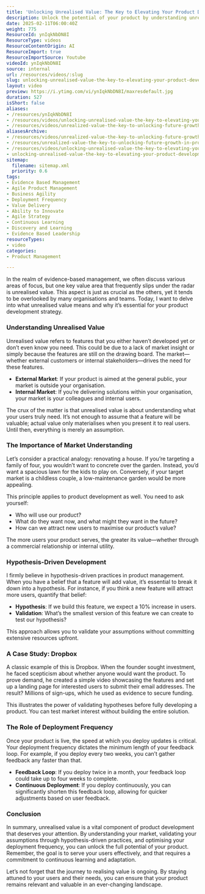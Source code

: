 ```yaml
---
title: 'Unlocking Unrealised Value: The Key to Elevating Your Product Development Strategy'
description: Unlock the potential of your product by understanding unrealised value. Discover how market insights and hypothesis-driven development can enhance your strategy!
date: 2025-02-11T06:00:40Z
weight: 775
ResourceId: ynIqkNbDN8I
ResourceType: videos
ResourceContentOrigin: AI
ResourceImport: true
ResourceImportSource: Youtube
videoId: ynIqkNbDN8I
source: internal
url: /resources/videos/:slug
slug: unlocking-unrealised-value-the-key-to-elevating-your-product-development-strategy
layout: video
preview: https://i.ytimg.com/vi/ynIqkNbDN8I/maxresdefault.jpg
duration: 527
isShort: false
aliases:
- /resources/ynIqkNbDN8I
- /resources/videos/unlocking-unrealised-value-the-key-to-elevating-your-product-development-strategy
- /resources/videos/unrealized-value-the-key-to-unlocking-future-growth-in-product-development
aliasesArchive:
- /resources/videos/unrealized-value-the-key-to-unlocking-future-growth-in-product-development
- /resources/unrealized-value-the-key-to-unlocking-future-growth-in-product-development
- /resources/videos/unlocking-unrealised-value-the-key-to-elevating-your-product-development-strategy
- unlocking-unrealised-value-the-key-to-elevating-your-product-development-strategy
sitemap:
  filename: sitemap.xml
  priority: 0.6
tags:
- Evidence Based Management
- Agile Product Management
- Business Agility
- Deployment Frequency
- Value Delivery
- Ability to Innovate
- Agile Strategy
- Continuous Learning
- Discovery and Learning
- Evidence Based Leadership
resourceTypes:
- video
categories:
- Product Management

---
```

In the realm of evidence-based management, we often discuss various areas of focus, but one key value area that frequently slips under the radar is unrealised value. This aspect is just as crucial as the others, yet it tends to be overlooked by many organisations and teams. Today, I want to delve into what unrealised value means and why it’s essential for your product development strategy.

### Understanding Unrealised Value

Unrealised value refers to features that you either haven’t developed yet or don’t even know you need. This could be due to a lack of market insight or simply because the features are still on the drawing board. The market—whether external customers or internal stakeholders—drives the need for these features.

- **External Market**: If your product is aimed at the general public, your market is outside your organisation.
- **Internal Market**: If you’re delivering solutions within your organisation, your market is your colleagues and internal users.

The crux of the matter is that unrealised value is about understanding what your users truly need. It’s not enough to assume that a feature will be valuable; actual value only materialises when you present it to real users. Until then, everything is merely an assumption.

### The Importance of Market Understanding

Let’s consider a practical analogy: renovating a house. If you’re targeting a family of four, you wouldn’t want to concrete over the garden. Instead, you’d want a spacious lawn for the kids to play on. Conversely, if your target market is a childless couple, a low-maintenance garden would be more appealing.

This principle applies to product development as well. You need to ask yourself:

- Who will use our product?
- What do they want now, and what might they want in the future?
- How can we attract new users to maximise our product’s value?

The more users your product serves, the greater its value—whether through a commercial relationship or internal utility.

### Hypothesis-Driven Development

I firmly believe in hypothesis-driven practices in product management. When you have a belief that a feature will add value, it’s essential to break it down into a hypothesis. For instance, if you think a new feature will attract more users, quantify that belief:

- **Hypothesis**: If we build this feature, we expect a 10% increase in users.
- **Validation**: What’s the smallest version of this feature we can create to test our hypothesis?

This approach allows you to validate your assumptions without committing extensive resources upfront.

### A Case Study: Dropbox

A classic example of this is Dropbox. When the founder sought investment, he faced scepticism about whether anyone would want the product. To prove demand, he created a simple video showcasing the features and set up a landing page for interested users to submit their email addresses. The result? Millions of sign-ups, which he used as evidence to secure funding.

This illustrates the power of validating hypotheses before fully developing a product. You can test market interest without building the entire solution.

### The Role of Deployment Frequency

Once your product is live, the speed at which you deploy updates is critical. Your deployment frequency dictates the minimum length of your feedback loop. For example, if you deploy every two weeks, you can’t gather feedback any faster than that.

- **Feedback Loop**: If you deploy twice in a month, your feedback loop could take up to four weeks to complete.
- **Continuous Deployment**: If you deploy continuously, you can significantly shorten this feedback loop, allowing for quicker adjustments based on user feedback.

### Conclusion

In summary, unrealised value is a vital component of product development that deserves your attention. By understanding your market, validating your assumptions through hypothesis-driven practices, and optimising your deployment frequency, you can unlock the full potential of your product. Remember, the goal is to serve your users effectively, and that requires a commitment to continuous learning and adaptation.

Let’s not forget that the journey to realising value is ongoing. By staying attuned to your users and their needs, you can ensure that your product remains relevant and valuable in an ever-changing landscape.
